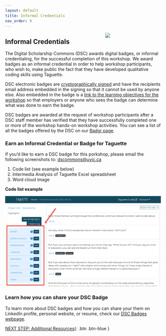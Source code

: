 ```yaml
---
layout: default
title: Informal Credentials
nav_order: 9
---
```

<img src="https://api.badgr.io/public/badges/XX0GwJmHTR2Z68DP8Q4HVw/image" style="float:right;width:180px;">

## Informal Credentials

The Digital Scholarship Commons (DSC) awards digital badges, or informal credentialing, for the successful completion of this workshop. We award badges as an informal credential in order to help workshop participants, who wish to, make public the fact that they have developed qualitative coding skills using Taguette. 

DSC electronic badges are [cryptographically signed](https://badgecheck.io/) and have the recipients email address embedded in the signing so that it cannot be used by anyone else. Also embedded in the badge is a [link to the learning objectives for the workshop](https://badgr.com/backpack/badges/607767abb78d4c65fc8f1676) so that employers or anyone who sees the badge can determine what was done to earn the badge. 

DSC badges are awarded at the request of workshop participants after a DSC staff member has verified that they have successfully completed one or more of the workshop hands-on workshop activities. You can see a list of all the badges offered by the DSC on our [Badgr page](https://badgr.com/public/issuers/HI5nEIsFQKiFDSGJWrYNxQ/badges).

### Earn an Informal Credential or Badge for Taguette

If you’d like to earn a DSC badge for this porkshop, please email the following screenshots to: dscommons@uvic.ca 
1. Code list (see example below)
2. Intermedia Analysis of Taguette Excel spreadsheet
3. Word cloud image

**Code list example**

![Code list example](/images/taguette-code-list.png)

### Learn how you can share your DSC Badge
To learn more about DSC badges and how you can share your them on LinkedIn profile, personal website, or resume, check our [DSC Badges webpage](https://onlineacademiccommunity.uvic.ca/dsc/badges/).

[NEXT STEP: Additional Resources](additional-resources.html){: .btn .btn-blue }
